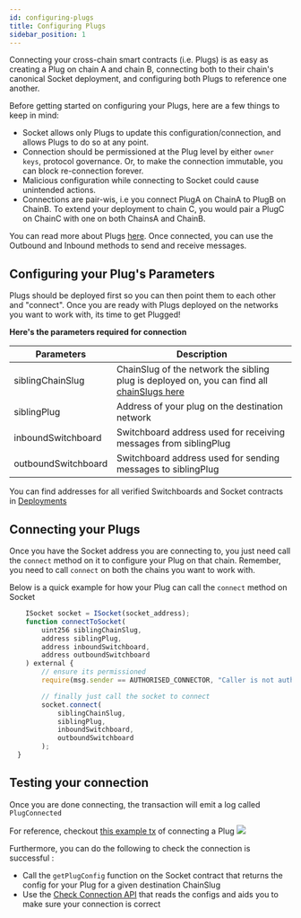 ```yaml
---
id: configuring-plugs
title: Configuring Plugs
sidebar_position: 1
---
```

Connecting your cross-chain smart contracts (i.e. Plugs) is as easy as creating a Plug on chain A and chain B, connecting both to their chain's canonical Socket deployment, and configuring both Plugs to reference one another. 

Before getting started on configuring your Plugs, here are a few things to keep in mind: 
- Socket allows only Plugs to update this configuration/connection, and allows Plugs to do so at any point. 
- Connection should be permissioned at the Plug level by either `owner keys`, protocol governance. Or, to make the connection immutable, you can block re-connection forever. 
- Malicious configuration while connecting to Socket could cause unintended actions.
- Connections are pair-wis, i.e you connect PlugA on ChainA to PlugB on ChainB. To extend your deployment to chain C, you would pair a PlugC on ChainC with one on both ChainsA and ChainB.

You can read more about Plugs [here](../../Learn/Components/Plugs.md). Once connected, you can use the Outbound and Inbound methods to send and receive messages.

## Configuring your Plug's Parameters

Plugs should be deployed first so you can then point them to each other and "connect". Once you are ready with Plugs deployed on the networks you want to work with, its time to get Plugged!

**Here's the parameters required for connection**

| Parameters | Description |
| --- | --- |
| siblingChainSlug | ChainSlug of the network the sibling plug is deployed on, you can find all [chainSlugs here](../DeploymentsSection/Deployments.md) |
| siblingPlug | Address of your plug on the destination network |
| inboundSwitchboard | Switchboard address used for receiving messages from siblingPlug |
| outboundSwitchboard | Switchboard address used for sending messages to siblingPlug |

You can find addresses for all verified Switchboards and Socket contracts in [Deployments](../DeploymentsSection/Deployments.md)

## Connecting your Plugs

Once you have the Socket address you are connecting to, you just need call the `connect` method on it to configure your Plug on that chain. Remember, you need to call `connect` on both the chains you want to work with.

Below is a quick example for how your Plug can call the `connect` method on Socket

```javascript
    ISocket socket = ISocket(socket_address);
    function connectToSocket(
        uint256 siblingChainSlug,
        address siblingPlug,
        address inboundSwitchboard,
        address outboundSwitchboard
    ) external {
        // ensure its permissioned
        require(msg.sender == AUTHORISED_CONNECTOR, "Caller is not authorised to make make connections");

        // finally just call the socket to connect 
        socket.connect(
            siblingChainSlug,
            siblingPlug,
            inboundSwitchboard,
            outboundSwitchboard
        );
  }
```
<!-- // TODO: Need to link alotta things below -->

## Testing your connection
Once you are done connecting, the transaction will emit a log called `PlugConnected`

For reference, checkout [this example tx](https://goerli.etherscan.io/tx/0x37040ec23ae744c8e4ea2961ceae8a4f32abaf04cc112c017089e95ceefb1653#eventlog) of connecting a Plug
<img src="/img/plug-connected.png" />

Furthermore, you can do the following to check the connection is successful :
- Call the `getPlugConfig` function on the Socket contract that returns the config for your Plug for a given destination ChainSlug
- Use the [Check Connection API](../APIReference/CheckConnection.md) that reads the configs and aids you to make sure your connection is correct

<!-- // TODO: ADD GIF; ITs time to send it -->